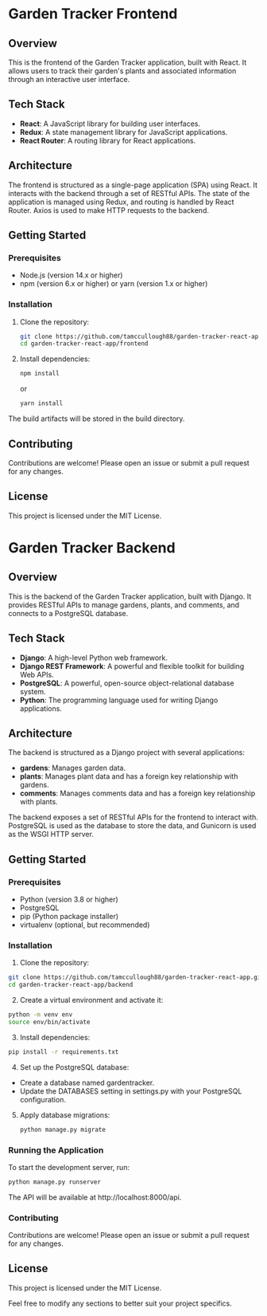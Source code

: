 # Garden Tracker Frontend

## Overview

This is the frontend of the Garden Tracker application, built with React. It allows users to track their garden's plants and associated information through an interactive user interface.

## Tech Stack

- **React**: A JavaScript library for building user interfaces.
- **Redux**: A state management library for JavaScript applications.
- **React Router**: A routing library for React applications.

## Architecture

The frontend is structured as a single-page application (SPA) using React. It interacts with the backend through a set of RESTful APIs. The state of the application is managed using Redux, and routing is handled by React Router. Axios is used to make HTTP requests to the backend.

## Getting Started

### Prerequisites

- Node.js (version 14.x or higher)
- npm (version 6.x or higher) or yarn (version 1.x or higher)

### Installation

1. Clone the repository:

   ```bash
   git clone https://github.com/tamccullough88/garden-tracker-react-app.git
   cd garden-tracker-react-app/frontend
   ```

2. Install dependencies:

   ```bash
   npm install
   ```

   or

   ```bash
   yarn install
   ```

The build artifacts will be stored in the build directory.


## Contributing
Contributions are welcome! Please open an issue or submit a pull request for any changes.


## License
This project is licensed under the MIT License.



# Garden Tracker Backend

## Overview

This is the backend of the Garden Tracker application, built with Django. It provides RESTful APIs to manage gardens, plants, and comments, and connects to a PostgreSQL database.

## Tech Stack

- **Django**: A high-level Python web framework.
- **Django REST Framework**: A powerful and flexible toolkit for building Web APIs.
- **PostgreSQL**: A powerful, open-source object-relational database system.
- **Python**: The programming language used for writing Django applications.

## Architecture

The backend is structured as a Django project with several applications:
- **gardens**: Manages garden data.
- **plants**: Manages plant data and has a foreign key relationship with gardens.
- **comments**: Manages comments data and has a foreign key relationship with plants.

The backend exposes a set of RESTful APIs for the frontend to interact with. PostgreSQL is used as the database to store the data, and Gunicorn is used as the WSGI HTTP server.

## Getting Started

### Prerequisites

- Python (version 3.8 or higher)
- PostgreSQL
- pip (Python package installer)
- virtualenv (optional, but recommended)

### Installation

1. Clone the repository:

  ``` bash
  git clone https://github.com/tamccullough88/garden-tracker-react-app.git
  cd garden-tracker-react-app/backend
  ```

2. Create a virtual environment and activate it:

  ``` bash
  python -m venv env
  source env/bin/activate
  ```

3. Install dependencies:

  ``` bash
  pip install -r requirements.txt
  ```

4. Set up the PostgreSQL database:

- Create a database named gardentracker.
- Update the DATABASES setting in settings.py with your PostgreSQL configuration.

5. Apply database migrations:

   ```bash
   python manage.py migrate
   ```

### Running the Application
To start the development server, run:

   ```bash
   python manage.py runserver
   ```
The API will be available at http://localhost:8000/api.

### Contributing
Contributions are welcome! Please open an issue or submit a pull request for any changes.

## License
This project is licensed under the MIT License.


Feel free to modify any sections to better suit your project specifics.













